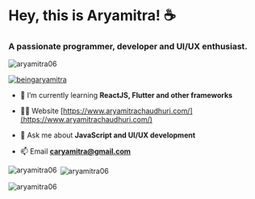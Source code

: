<h1>Hey, this is Aryamitra! ☕</h1>
<h3>A passionate programmer, developer and UI/UX enthusiast.</h3>

<p align="left"> <img src="https://komarev.com/ghpvc/?username=aryamitra06&label=Profile%20views&color=0e75b6&style=flat" alt="aryamitra06" /> </p>

<p align="left"> <a href="https://twitter.com/beingaryamitra" target="blank"><img src="https://img.shields.io/twitter/follow/beingaryamitra?logo=twitter&style=for-the-badge" alt="beingaryamitra" /></a> </p>

- 🌱 I’m currently learning **ReactJS, Flutter and other frameworks**

- 👨‍💻 Website [https://www.aryamitrachaudhuri.com/](https://www.aryamitrachaudhuri.com/)

- 💬 Ask me about **JavaScript and UI/UX development**

- 📫 Email **caryamitra@gmail.com**

<p><img align="left" src="https://github-readme-stats.vercel.app/api/top-langs?username=aryamitra06&show_icons=true&locale=en&layout=compact" alt="aryamitra06" /></p>

<p>&nbsp;<img align="center" src="https://github-readme-stats.vercel.app/api?username=aryamitra06&show_icons=true&locale=en" alt="aryamitra06" /></p>

<p><img align="center" src="https://github-readme-streak-stats.herokuapp.com/?user=aryamitra06&" alt="aryamitra06" /></p>

